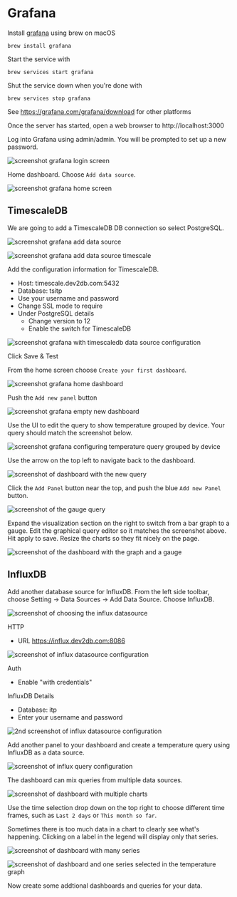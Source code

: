 # Grafana

Install [grafana](https://grafana.com) using brew on macOS

    brew install grafana

Start the service with 

    brew services start grafana

Shut the service down when you're done with 

    brew services stop grafana

See https://grafana.com/grafana/download for other platforms

Once the server has started, open a web browser to http://localhost:3000

Log into Grafana using admin/admin. You will be prompted to set up a new password.

![screenshot grafana login screen](img/grafana-login.png)

Home dashboard. Choose `Add data source`.

![screenshot grafana home screen](img/grafana-home.png)

## TimescaleDB 

We are going to add a TimescaleDB DB connection so select PostgreSQL.

![screenshot grafana add data source](img/grafana-add-datasource.png)

![screenshot grafana add data source timescale](img/grafana-add-datasource-timescale.png)

Add the configuration information for TimescaleDB. 

 * Host: timescale.dev2db.com:5432
 * Database: tsitp
 * Use your username and password
 * Change SSL mode to require
 * Under PostgreSQL details
    * Change version to 12
    * Enable the switch for TimescaleDB 

![screenshot grafana with timescaledb data source configuration](img/grafana-timescale.png)

Click Save & Test

From the home screen choose `Create your first dashboard`.

![screenshot grafana home dashboard](img/grafana-before-dashboard.png)

Push the `Add new panel` button

![screenshot grafana empty new dashboard](img/grafana-new-dashboard.png)

Use the UI to edit the query to show temperature grouped by device. Your query should match the screenshot below.

![screenshot grafana configuring temperature query grouped by device](img/grafana-timescale-query.png)

Use the arrow on the top left to navigate back to the dashboard.

![screenshot of dashboard with the new query](img/grafana-dashboard.png)

Click the `Add Panel` button near the top, and push the blue `Add new Panel` button.

![screenshot of the gauge query](img/grafana-gauge-query.png)

Expand the visualization section on the right to switch from a bar graph to a gauge. Edit the graphical query editor so it matches the screenshot above. Hit apply to save. Resize the charts so they fit nicely on the page.

![screenshot of the dashboard with the graph and a gauge](img/grafana-dashboard-with-gauge.png)

## InfluxDB

Add another database source for InfluxDB. From the left side toolbar, choose Setting -> Data Sources -> Add Data Source. Choose InfluxDB.

![screenshot of choosing the influx datasource](img/grafana-add-datasource-influx.png)

HTTP
* URL https://influx.dev2db.com:8086
 
![screenshot of influx datasource configuration](img/grafana-influx-config.png)

Auth
* Enable "with credentials"

InfluxDB Details
* Database: itp
* Enter your username and password
 
![2nd screenshot of influx datasource configuration](img/grafana-influx-config2.png)

Add another panel to your dashboard and create a temperature query using InfluxDB as a data source.

![screenshot of influx query configuration](img/grafana-influx-query.png)

The dashboard can mix queries from multiple data sources.

![screenshot of dashboard with multiple charts](img/grafana-timescale-influx.png)

Use the time selection drop down on the top right to choose different time frames, such as `Last 2 days` or  `This month so far`. 

Sometimes there is too much data in a chart to clearly see what's happening. Clicking on a label in the legend will display only that series.

![screenshot of dashboard with many series](img/grafana-too-many-series.png)

![screenshot of dashboard and one series selected in the temperature graph](img/grafana-select-one.png)

Now create some addtional dashboards and queries for your data.